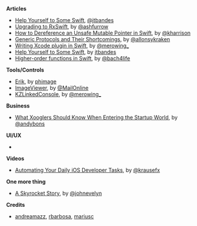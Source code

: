 **Articles** 

* [Help Yourself to Some Swift](http://bandes-stor.ch/blog/2015/11/28/help-yourself-to-some-swift/), [@jtbandes](https://twitter.com/jtbandes)
* [Upgrading to RxSwift](http://artsy.github.io/blog/2015/12/08/reactive-cocoa-to-rxswift/), by [@ashfurrow](https://twitter.com/ashfurrow)
* [How to Dereference an Unsafe Mutable Pointer in Swift](http://useyourloaf.com/blog/how-to-dereference-an-unsafe-mutable-pointer-in-swift.html), by [@kharrison](https://twitter.com/kharrison)
* [Generic Protocols and Their Shortcomings](http://krakendev.io/blog/generic-protocols-and-their-shortcomings), by [@allonsykraken](https://twitter.com/allonsykraken)
* [Writing Xcode plugin in Swift](http://merowing.info/2015/12/writing-xcode-plugin-in-swift/), by [@merowing_](https://twitter.com/merowing\_)
* [Help Yourself to Some Swift](http://bandes-stor.ch/blog/2015/11/28/help-yourself-to-some-swift/), by [jtbandes](https://twitter.com/jtbandes)
* [Higher-order functions in Swift](http://ijoshsmith.com/2015/12/09/higher-order-functions-in-swift/), by [@bach4life](https://twitter.com/bach4life)

**Tools/Controls**

* [Erik](https://github.com/phimage/Erik), by [phimage](https://github.com/phimage)  
* [ImageViewer](https://github.com/MailOnline/ImageViewer), by [@MailOnline](https://twitter.com/MailOnline)
* [KZLinkedConsole](https://github.com/krzysztofzablocki/KZLinkedConsole), by [@merowing_](https://twitter.com/merowing_)

**Business**

* [What Xooglers Should Know When Entering the Startup World](https://medium.com/@andybons/what-xooglers-should-know-when-entering-the-startup-world-eac0c59f804d#.5l8yncwt8), by [@andybons](https://twitter.com/andybons)

**UI/UX**

* 

**Videos**

* [Automating Your Daily iOS Developer Tasks](https://realm.io/news/felix-krause-fastlane-automating-ios-tasks/), by [@krausefx](https://twitter.com/krausefx)

**One more thing**

* [A Skyrocket Story](https://itunes.apple.com/gb/app/a-skyrocket-story/id1048903449), by [@johnevelyn](https://twitter.com/johnevelyn)

**Credits**

* [andreamazz](https://github.com/andreamazz),  [rbarbosa](https://github.com/rbarbosa), [mariusc](https://github.com/mariusc)
